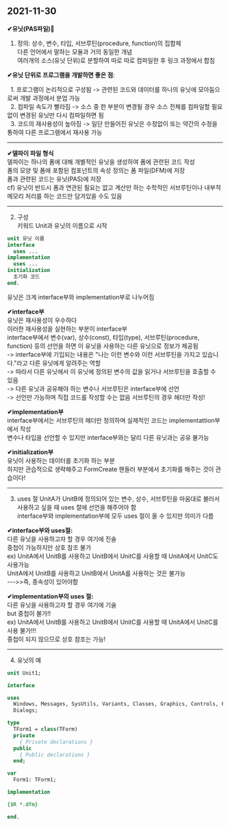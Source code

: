 2021-11-30
----------

__✔유닛(PAS파일)🙌__  

1. 정의: 상수, 변수, 타입, 서브루틴(procedure, function)의 집합체  
다른 언어에서 말하는 모듈과 거의 동일한 개념  
여러개의 소스(유닛 단위)로 분할하여 따로 따로 컴파일한 후 링크 과정에서 합침  

__✔유닛 단위로 프로그램을 개발하면 좋은 점__:  

 &#160;&#160;1. 프로그램이 논리적으로 구성됨  -> 관련된 코드와 데이터를 하나의 유닛에 모아둠으로써 개발 과정에서 분업 가능  
 &#160;&#160;2. 컴파일 속도가 빨라짐 -> 소스 중 한 부분이 변경될 경우 소스 전체를 컴파일할 필요없이 변경된 유닛만 다시 컴파일하면 됨  
 &#160;&#160;3. 코드의 재사용성이 높아짐 -> 일단 만들어진 유닛은 수정없이 또는 약간의 수정을 통하여 다른 프로그램에서 재사용 가능  

----------------------

__✔델파이 파일 형식__  
델파이는 하나의 폼에 대해 개별적인 유닛을 생성하여 폼에 관련된 코드 작성  
폼의 모양 및 폼에 포함된 컴포넌트의 속성 정의는 폼 파일(DFM)에 저장  
폼과 관련된 코드는 유닛(PAS)에 저장  
cf) 유닛이 반드시 폼과 연관된 필요는 없고 계산만 하는 수학적인 서브루틴이나 내부적 메모리 처리를 하는 코드만 담겨있을 수도 있음  

----------------

2. 구성  
키워드 Unit과 유닛의 이름으로 시작

```Pascal
unit 유닛 이름
interface
  uses ...
implementation
  uses ...
initialization
  초기화 코드
end.
```

유닛은 크게 interface부와 implementation부로 나누어짐  

__✔interface부__  
유닛은 재사용성이 우수하다  
이러한 재사용성을 실현하는 부분이 interface부  
interface부에서 변수(var), 상수(const), 타입(type), 서브루틴(procedure, function) 등의 선언을 하면 이 유닛을 사용하는 다른 유닛으로 정보가 제공됨  
-> interface부에 기입되는 내용은 "나는 이런 변수와 이런 서브루틴을 가지고 있습니다."라고 다른 유닛에게 알려주는 역할  
-> 따라서 다른 유닛에서 이 유닛에 정의된 변수의 값을 읽거나 서브루틴을 호출할 수 있음  
-> 다른 유닛과 공유해야 하는 변수나 서브루틴은 interface부에 선언  
-> 선언만 가능하며 직접 코드를 작성할 수는 없음 서브루틴의 경우 헤더만 작성!  

__✔implementation부__  
interface부에서는 서브루틴의 헤더만 정의하며 실제적인 코드는 implementattion부에서 작성  
변수나 타입을 선언할 수 있지만 interface부와는 달리 다른 유닛과는 공유 불가능  

__✔initialization부__  
유닛이 사용하는 데이터를 초기화 하는 부분  
하지만 관습적으로 생략해주고 FormCreate 핸들러 부분에서 초기화를 해주는 것이 관습이다!  

------------------------

3. uses 절
UnitA가 UnitB에 정의되어 있는 변수, 상수, 서브루틴을 마음대로 불러서 사용하고 싶을 때 uses 절에 선언을 해주어야 함  
interface부와 implementation부에 모두 uses 절이 올 수 있지만 의미가 다름  
  
__✔interface부와 uses절:__  
다른 유닛을 사용하고자 할 경우 여기에 진술  
중첩이 가능하지만 상호 참조 불가  
ex) UnitA에서 UnitB를 사용하고 UnitB에서 UnitC를 사용할 때 UnitA에서 UnitC도 사용가능  
    UnitA에서 UnitB를 사용하고 UnitB에서 UnitA를 사용하는 것은 불가능  
--->>즉, 종속성이 있어야함  
  
__✔implementation부의 uses 절:__  
다른 유닛을 사용하고자 할 경우 여기에 기술  
but 중첩이 불가!!  
ex) UnitA에서 UnitB를 사용하고 UnitB에서 UnitC를 사용할 때 UnitA에서 UnitC를 사용 불가!!!  
    중첩이 되지 않으므로 상호 참조는 가능!  
    
----------------

4. 유닛의 예  
```Pascal
unit Unit1;

interface

uses
  Windows, Messages, SysUtils, Variants, Classes, Graphics, Controls, Forms,
  Dialogs;

type
  TForm1 = class(TForm)
  private
    { Private declarations }
  public
    { Public declarations }
  end;

var
  Form1: TForm1;

implementation

{$R *.dfm}

end.
```
